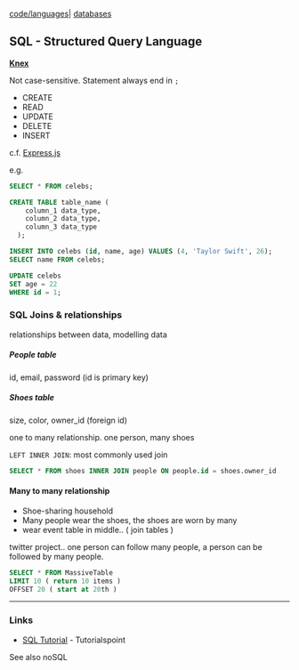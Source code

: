 [code/languages](../code.md)| [databases](index.md)

## SQL - Structured Query Language
**[Knex](javascript/knex.md)**

Not case-sensitive. Statement always end in `;`

- CREATE
- READ
- UPDATE
- DELETE
- INSERT

c.f. [Express.js](javascript/express.md)

e.g.
```sql
SELECT * FROM celebs;
```

```sql
CREATE TABLE table_name (
    column_1 data_type,
    column_2 data_type,
    column_3 data_type
  );
```
```sql
INSERT INTO celebs (id, name, age) VALUES (4, 'Taylor Swift', 26);
SELECT name FROM celebs;
```
```sql
UPDATE celebs
SET age = 22
WHERE id = 1;
```
### SQL Joins & relationships
relationships between data, modelling data

##### People table
id, email, password (id is primary key)

##### Shoes table
size, color, owner_id (foreign id)

one to many relationship. one person, many shoes

`LEFT INNER JOIN`: most commonly used join

```sql
SELECT * FROM shoes INNER JOIN people ON people.id = shoes.owner_id
```

#### Many to many relationship
- Shoe-sharing household
- Many people wear the shoes, the shoes are worn by many
- wear event table in middle.. ( join tables )

twitter project.. one person can follow many people, a person can be followed by many people.


```sql
SELECT * FROM MassiveTable
LIMIT 10 ( return 10 items )
OFFSET 20 ( start at 20th )
```

---

### Links
- [SQL Tutorial](http://www.tutorialspoint.com/sql/) - Tutorialspoint

See also noSQL
